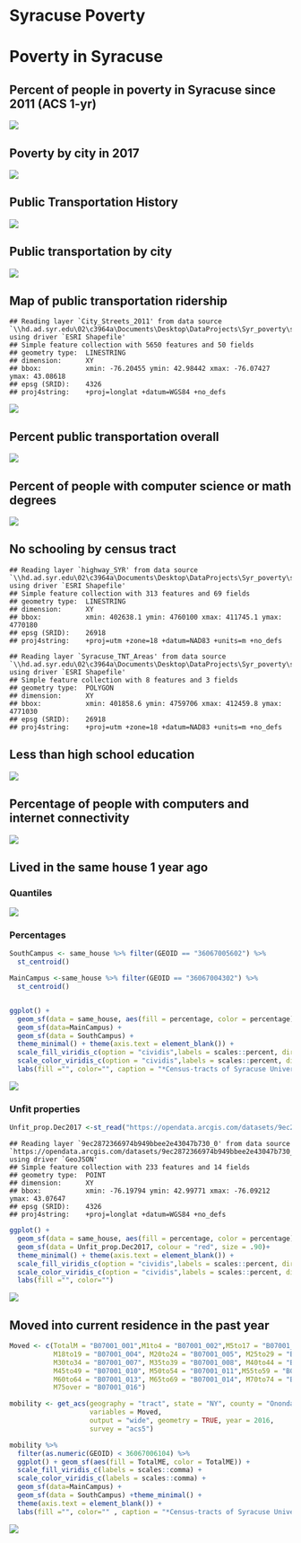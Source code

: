 Syracuse Poverty
================

Poverty in Syracuse
===================

Percent of people in poverty in Syracuse since 2011 (ACS 1-yr)
--------------------------------------------------------------

![](post_figs/census_poverty-poverty%20history-1.png)

Poverty by city in 2017
-----------------------

![](post_figs/census_poverty-poverty%20compared-1.png)

Public Transportation History
-----------------------------

![](post_figs/census_poverty-public%20transportation%20poverty%20history-1.png)

Public transportation by city
-----------------------------

![](post_figs/census_poverty-public%20transport%20city-1.png)

Map of public transportation ridership
--------------------------------------

    ## Reading layer `City_Streets_2011' from data source `\\hd.ad.syr.edu\02\c3964a\Documents\Desktop\DataProjects\Syr_poverty\shapefile\City_Streets_2011.shp' using driver `ESRI Shapefile'
    ## Simple feature collection with 5650 features and 50 fields
    ## geometry type:  LINESTRING
    ## dimension:      XY
    ## bbox:           xmin: -76.20455 ymin: 42.98442 xmax: -76.07427 ymax: 43.08618
    ## epsg (SRID):    4326
    ## proj4string:    +proj=longlat +datum=WGS84 +no_defs

![](post_figs/census_poverty-public%20transportation%20map-1.png)

Percent public transportation overall
-------------------------------------

![](post_figs/census_poverty-unnamed-chunk-2-1.png)

Percent of people with computer science or math degrees
-------------------------------------------------------

![](post_figs/census_poverty-compsci-1.png)

No schooling by census tract
----------------------------

    ## Reading layer `highway_SYR' from data source `\\hd.ad.syr.edu\02\c3964a\Documents\Desktop\DataProjects\Syr_poverty\shapefile\highway_SYR.shp' using driver `ESRI Shapefile'
    ## Simple feature collection with 313 features and 69 fields
    ## geometry type:  LINESTRING
    ## dimension:      XY
    ## bbox:           xmin: 402638.1 ymin: 4760100 xmax: 411745.1 ymax: 4770180
    ## epsg (SRID):    26918
    ## proj4string:    +proj=utm +zone=18 +datum=NAD83 +units=m +no_defs

    ## Reading layer `Syracuse_TNT_Areas' from data source `\\hd.ad.syr.edu\02\c3964a\Documents\Desktop\DataProjects\Syr_poverty\shapefile\Syracuse_TNT_Areas.shp' using driver `ESRI Shapefile'
    ## Simple feature collection with 8 features and 3 fields
    ## geometry type:  POLYGON
    ## dimension:      XY
    ## bbox:           xmin: 401858.6 ymin: 4759706 xmax: 412459.8 ymax: 4771030
    ## epsg (SRID):    26918
    ## proj4string:    +proj=utm +zone=18 +datum=NAD83 +units=m +no_defs

Less than high school education
-------------------------------

![](post_figs/census_poverty-unnamed-chunk-3-1.png)

Percentage of people with computers and internet connectivity
-------------------------------------------------------------

![](post_figs/census_poverty-connectivity-1.png)

Lived in the same house 1 year ago
----------------------------------

### Quantiles

![](post_figs/census_poverty-same%20house%20-1.png)

### Percentages

``` r
SouthCampus <- same_house %>% filter(GEOID == "36067005602") %>%
  st_centroid()

MainCampus <-same_house %>% filter(GEOID == "36067004302") %>%
  st_centroid()


ggplot() +
  geom_sf(data = same_house, aes(fill = percentage, color = percentage)) + 
  geom_sf(data=MainCampus) +
  geom_sf(data = SouthCampus) +
  theme_minimal() + theme(axis.text = element_blank()) +
  scale_fill_viridis_c(option = "cividis",labels = scales::percent, direction = -1) +
  scale_color_viridis_c(option = "cividis",labels = scales::percent, direction = -1) +
  labs(fill ="", color="", caption = "*Census-tracts of Syracuse University's Main and South Campus") 
```

![](post_figs/census_poverty-unnamed-chunk-4-1.png)

### Unfit properties

``` r
Unfit_prop.Dec2017 <-st_read("https://opendata.arcgis.com/datasets/9ec2872366974b949bbee2e43047b730_0.geojson")
```

    ## Reading layer `9ec2872366974b949bbee2e43047b730_0' from data source `https://opendata.arcgis.com/datasets/9ec2872366974b949bbee2e43047b730_0.geojson' using driver `GeoJSON'
    ## Simple feature collection with 233 features and 14 fields
    ## geometry type:  POINT
    ## dimension:      XY
    ## bbox:           xmin: -76.19794 ymin: 42.99771 xmax: -76.09212 ymax: 43.07647
    ## epsg (SRID):    4326
    ## proj4string:    +proj=longlat +datum=WGS84 +no_defs

``` r
ggplot() +
  geom_sf(data = same_house, aes(fill = percentage, color = percentage)) + 
  geom_sf(data = Unfit_prop.Dec2017, colour = "red", size = .90)+
  theme_minimal() + theme(axis.text = element_blank()) +
  scale_fill_viridis_c(option = "cividis",labels = scales::percent, direction = -1) +
  scale_color_viridis_c(option = "cividis",labels = scales::percent, direction = -1) +
  labs(fill ="", color="") 
```

![](post_figs/census_poverty-unnamed-chunk-5-1.png)

Moved into current residence in the past year
---------------------------------------------

``` r
Moved <- c(TotalM = "B07001_001",M1to4 = "B07001_002",M5to17 = "B07001_003",
           M18to19 = "B07001_004", M20to24 = "B07001_005", M25to29 = "B07001_006",
           M30to34 = "B07001_007", M35to39 = "B07001_008", M40to44 = "B07001_009",
           M45to49 = "B07001_010", M50to54 = "B07001_011",M55to59 = "B07001_012",
           M60to64 = "B07001_013", M65to69 = "B07001_014", M70to74 = "B07001_015",
           M75over = "B07001_016")

mobility <- get_acs(geography = "tract", state = "NY", county = "Onondaga",
                    variables = Moved, 
                    output = "wide", geometry = TRUE, year = 2016,
                    survey = "acs5")
```

``` r
mobility %>%  
  filter(as.numeric(GEOID) < 36067006104) %>% 
  ggplot() + geom_sf(aes(fill = TotalME, color = TotalME)) + 
  scale_fill_viridis_c(labels = scales::comma) +
  scale_color_viridis_c(labels = scales::comma) +
  geom_sf(data=MainCampus) +
  geom_sf(data = SouthCampus) +theme_minimal() + 
  theme(axis.text = element_blank()) +
  labs(fill ="", color="" , caption = "*Census-tracts of Syracuse University's Main and South Campus")
```

![](post_figs/census_poverty-unnamed-chunk-7-1.png)
